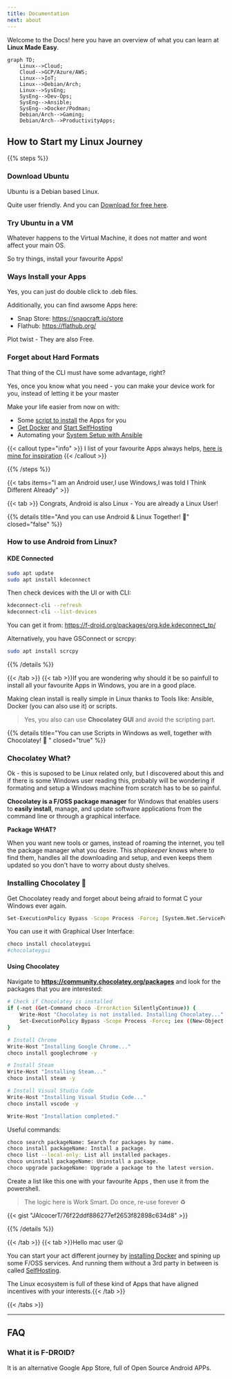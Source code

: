 ```yaml
---
title: Documentation
next: about
---
```


Welcome to the Docs! here you have an overview of what you can learn at **Linux Made Easy**.

<!-- This is a demo of the theme's documentation layout.

## Hello, World!

```go {filename="main.go"}
package main

import "fmt"

func main() {
    fmt.Println("Hello, World!")
}
``` -->


```mermaid
graph TD;
    Linux-->Cloud;
    Cloud-->GCP/Azure/AWS;
    Linux-->IoT;
    Linux-->Debian/Arch;
    Linux-->SysEng;
    SysEng-->Dev-Ops;
    SysEng-->Ansible;
    SysEng-->Docker/Podman;
    Debian/Arch-->Gaming;
    Debian/Arch-->ProductivityApps;
```

<!-- This is what you can expect in **the Linux journey**:

```mermaid
journey
    title Your User Journey as a New Linux User Adventure
    section Heard about Linux
        Excitement for Linux: 4: You
    section Getting Started
        Install Linux: 5: You
        Confusion sets in: 2: You
        Google for help: 3: You
    section The Valley of Despair
        Encounter Terminal: 2: You
        "What is sudo?": 2: You
        Stack Overflow Deep Dive: 3: You
    section Climbing the Learning Curve
        Find Linux Made Easy! (YOU are HERE): 4: You
        First successful script: 4: You
    section Triumph!
        Customized desktop: 4: You
        Proud Linux user: 5: You
        Feeling like a hacker: 3: You        
    section Next Steps
        Dreaming in code: 5: You
        Helping others with Linux: 5: You
``` -->

## How to Start my Linux Journey

{{% steps %}}

### Download Ubuntu

Ubuntu is a Debian based Linux. 

Quite user friendly. And you can [Download for free here](https://ubuntu.com/download).

<!-- <div class="mb-6">
{{< hextra/hero-button text="Get Ubuntu" link="https://ubuntu.com/download" >}}
</div> -->

### Try Ubuntu in a VM

Whatever happens to the Virtual Machine, it does not matter and wont affect your main OS.

So try things, install your favourite Apps!

### Ways Install your Apps

Yes, you can just do double click to .deb files.

Additionally, you can find awsome Apps here:

* Snap Store: <https://snapcraft.io/store>
* Flathub: <https://flathub.org/>

Plot twist - They are also Free.

### Forget about Hard Formats

That thing of the CLI must have some advantage, right?

Yes, once you know what you need - you can make your device work for you, instead of letting it be your master

Make your life easier from now on with:

* Some [script to install](https://jalcocert.github.io/Linux/docs/debian/linux_installing_apps/) the Apps for you
* [Get Docker](https://jalcocert.github.io/Linux/docs/debian/docker/) and [Start SelfHosting](https://fossengineer.com/tags/self-hosting/)
* Automating your [System Setup with Ansible](https://jalcocert.github.io/Linux/docs/linux__cloud.md/ansible/)


{{< callout type="info" >}}
I list of your favourite Apps always helps, [here is mine for inspiration](https://jalcocert.github.io/Linux/docs/nix/fav-apps/)
{{< /callout >}}

{{% /steps %}}


{{< tabs items="I am an Android user,I use Windows,I was told I Think Different Already" >}}

  {{< tab >}} 
  Congrats, Android is also Linux - You are already a Linux User!

{{% details title="And you can use Android & Linux Together! 🚀" closed="false" %}}

### How to use Android from Linux?

#### KDE Connected

```sh
sudo apt update
sudo apt install kdeconnect
```

Then check devices with the UI or with CLI:

```sh
kdeconnect-cli --refresh
kdeconnect-cli --list-devices
```

You can get it from: <https://f-droid.org/packages/org.kde.kdeconnect_tp/>

Alternatively, you have GSConnect or scrcpy:

```sh
sudo apt install scrcpy
```

{{% /details %}}

  {{< /tab >}}
  {{< tab >}}If you are wondering why should it be so painfull to install all your favourite Apps in Windows, you are in a good place.

Making clean install is really simple in Linux thanks to Tools like: Ansible, Docker (you can also use it) or scripts.

> Yes, you also can use **Chocolatey GUI** and avoid the scripting part.

{{% details title="You can use Scripts in Windows as well, together with Chocolatey! 🍫 " closed="true" %}}


### Chocolatey What?

Ok - this is suposed to be Linux related only, but I discovered about this and if there is some Windows user reading this, probably will be wondering if formating and setup a Windows machine from scratch has to be so painful.

**Chocolatey is a F/OSS package manager** for Windows that enables users to **easily install**, manage, and update software applications from the command line or through a graphical interface.

**Package WHAT?**

When you want new tools or games, instead of roaming the internet, you tell the package manager what you desire. This *shopkeeper* knows where to find them, handles all the downloading and setup, and even keeps them updated so you don't have to worry about dusty shelves. 

### Installing Chocolatey 🚀

Get Chocolatey ready and forget about being afraid to format C your Windows ever again.

```sh
Set-ExecutionPolicy Bypass -Scope Process -Force; [System.Net.ServicePointManager]::SecurityProtocol = [System.Net.ServicePointManager]::SecurityProtocol -bor 3072; iex ((New-Object System.Net.WebClient).DownloadString('https://chocolatey.org/install.ps1'))
```

You can use it with Graphical User Interface:

```sh
choco install chocolateygui
#chocolateygui
```

#### Using Chocolatey

Navigate to **<https://community.chocolatey.org/packages>** and look for the packages that you are interested:

```sh
# Check if Chocolatey is installed
if (-not (Get-Command choco -ErrorAction SilentlyContinue)) {
    Write-Host "Chocolatey is not installed. Installing Chocolatey..."
    Set-ExecutionPolicy Bypass -Scope Process -Force; iex ((New-Object System.Net.WebClient).DownloadString('https://chocolatey.org/install.ps1'))
}

# Install Chrome
Write-Host "Installing Google Chrome..."
choco install googlechrome -y

# Install Steam
Write-Host "Installing Steam..."
choco install steam -y

# Install Visual Studio Code
Write-Host "Installing Visual Studio Code..."
choco install vscode -y

Write-Host "Installation completed."
```

Useful commands:

```sh
choco search packageName: Search for packages by name.
choco install packageName: Install a package.
choco list --local-only: List all installed packages.
choco uninstall packageName: Uninstall a package.
choco upgrade packageName: Upgrade a package to the latest version.
```

Create a list like this one with your favourite Apps , then use it from the powershell.

> The logic here is Work Smart. Do once, re-use forever ♻️

<script src="https://gist.github.com/JAlcocerT/76f22ddf886277ef2653f82898c634d8"></script>

{{< gist "JAlcocerT/76f22ddf886277ef2653f82898c634d8" >}}

{{% /details %}}


  {{< /tab >}}
  {{< tab >}}Hello mac user 😛
  
   You can start your act different journey by [installing Docker](https://jalcocert.github.io/Linux/docs/debian/docker/) and spining up some F/OSS services. And running them without a 3rd party in between is called [SelfHosting](https://fossengineer.com/tags/self-hosting/).

   The Linux ecosystem is full of these kind of Apps that have aligned incentives with your interests.{{< /tab >}}

{{< /tabs >}}

<!-- 
## Im an Android User

Congrats, Android is also Linux - YOu are already a Linux User!

{{% details title="And you can use Android & Linux Together! 🚀" closed="true" %}}

### How to use Android from Linux?

#### KDE Connected

```sh
sudo apt update
sudo apt install kdeconnect
```

Then check devices with the UI or with CLI:

```sh
kdeconnect-cli --refresh
kdeconnect-cli --list-devices
```

You can get it from: <https://f-droid.org/packages/org.kde.kdeconnect_tp/>

Alternatively, you have GSConnect or scrcpy:

```sh
sudo apt install scrcpy
```

{{% /details %}}


## Im a Windows User (For Now)

You can start to try some Debian based Linux, like Ubuntu.

In the meantime, if you are wondering why should it be so painfull to install all your favourite Apps in Windows, you are in a good place.

Making clean install is really simple in Linux thanks to Tools like: Ansible, Docker (you can also use it) or scripts.

> Yes, you also can use **Chocolatey GUI** and avoid the scripting part.

{{% details title="You can use Scripts in Windows as well, together with Chocolatey! 🍫 " closed="true" %}}


### Chocolatey What?

Ok - this is suposed to be Linux related only, but I discovered about this and if there is some Windows user reading this, probably will be wondering if formating and setup a Windows machine from scratch has to be so painful.

**Chocolatey is a package manager** for Windows that enables users to **easily install**, manage, and update software applications from the command line or through a graphical interface.

**Package WHAT?**

When you want new tools or games, instead of roaming the internet, you tell the package manager what you desire. This *shopkeeper* knows where to find them, handles all the downloading and setup, and even keeps them updated so you don't have to worry about dusty shelves. 

### Installing Chocolatey 🚀

Get Chocolatey ready and forget about being afraid to format C your Windows ever again.

```sh
Set-ExecutionPolicy Bypass -Scope Process -Force; [System.Net.ServicePointManager]::SecurityProtocol = [System.Net.ServicePointManager]::SecurityProtocol -bor 3072; iex ((New-Object System.Net.WebClient).DownloadString('https://chocolatey.org/install.ps1'))
```

You can use it with Graphical User Interface:

```sh
choco install chocolateygui
#chocolateygui
```

#### Using Chocolatey

Navigate to **<https://community.chocolatey.org/packages>** and look for the packages that you are interested:

```sh
# Check if Chocolatey is installed
if (-not (Get-Command choco -ErrorAction SilentlyContinue)) {
    Write-Host "Chocolatey is not installed. Installing Chocolatey..."
    Set-ExecutionPolicy Bypass -Scope Process -Force; iex ((New-Object System.Net.WebClient).DownloadString('https://chocolatey.org/install.ps1'))
}

# Install Chrome
Write-Host "Installing Google Chrome..."
choco install googlechrome -y

# Install Steam
Write-Host "Installing Steam..."
choco install steam -y

# Install Visual Studio Code
Write-Host "Installing Visual Studio Code..."
choco install vscode -y

Write-Host "Installation completed."
```

Create a list like this one with your favourite Apps , then use it from the powershell.

> The logic here is Work Smart. Do once, re-use forever ♻️

<script src="https://gist.github.com/JAlcocerT/76f22ddf886277ef2653f82898c634d8"></script>

{{< gist "JAlcocerT/76f22ddf886277ef2653f82898c634d8" >}}

{{% /details %}}
 -->

--- 

## FAQ

### What it is F-DROID?

It is an alternative Google App Store, full of Open Source Android APPs.